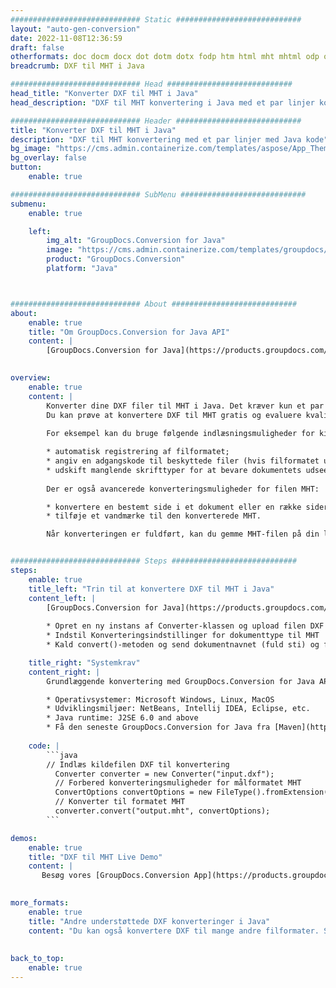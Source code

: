 ```yaml
---
############################# Static ############################
layout: "auto-gen-conversion"
date: 2022-11-08T12:36:59
draft: false
otherformats: doc docm docx dot dotm dotx fodp htm html mht mhtml odp odt otp pot potm potx pps ppsm ppsx ppt pptm pptx rtf
breadcrumb: DXF til MHT i Java

############################# Head ############################
head_title: "Konverter DXF til MHT i Java"
head_description: "DXF til MHT konvertering i Java med et par linjer kode. Konverter over 160 filformater ved hjælp af GroupDocs dokumentkonverterings-API for Java"

############################# Header ############################
title: "Konverter DXF til MHT i Java"
description: "DXF til MHT konvertering med et par linjer med Java kode"
bg_image: "https://cms.admin.containerize.com/templates/aspose/App_Themes/V3/images/bg/header1.png"
bg_overlay: false
button:
    enable: true

############################# SubMenu ############################
submenu:
    enable: true

    left:
        img_alt: "GroupDocs.Conversion for Java"
        image: "https://cms.admin.containerize.com/templates/groupdocs/images/product-logos/90x90-noborder/groupdocs-conversion-java.png"
        product: "GroupDocs.Conversion"
        platform: "Java"



############################# About ############################
about:
    enable: true
    title: "Om GroupDocs.Conversion for Java API"
    content: |
        [GroupDocs.Conversion for Java](https://products.groupdocs.com/conversion/java/) er en avanceret filformatkonverterings-API til konvertering mellem populære billed- og dokumentformater såsom Microsoft Office, OpenDocument, PDF, HTML, e-mail, CAD. og meget mere med blot et par linjer kode. Den native API registrerer automatisk formaterne af de originale dokumenter og tilbyder mange muligheder for at tilpasse de konverterede dokumenter. Sammen med funktionen til at udtrække information fra et dokument, understøtter den også caching af konverteringsresultaterne til den lokale disk som standard. Enhver form for cachelagring kan dog understøttes ved at implementere de passende grænseflader - Amazon S3, Dropbox, Google Drive, Windows Azure, Reddis eller andre.
    

overview:
    enable: true
    content: |
        Konverter dine DXF filer til MHT i Java. Det kræver kun et par linjer med Java kode på enhver platform efter eget valg, såsom Windows, Linux, macOS.
        Du kan prøve at konvertere DXF til MHT gratis og evaluere kvaliteten af ​​konverteringsresultaterne. Sammen med simple filkonverteringsscripts kan du prøve mere sofistikerede muligheder for at indlæse DXF-kildefilen og gemme MHT-outputtet. 
        
        For eksempel kan du bruge følgende indlæsningsmuligheder for kilden DXF:

        * automatisk registrering af filformatet;
        * angiv en adgangskode til beskyttede filer (hvis filformatet understøtter det);
        * udskift manglende skrifttyper for at bevare dokumentets udseende.
        
        Der er også avancerede konverteringsmuligheder for filen MHT:

        * konvertere en bestemt side i et dokument eller en række sider;
        * tilføje et vandmærke til den konverterede MHT.

        Når konverteringen er fuldført, kan du gemme MHT-filen på din lokale filsti eller på et tredjepartslager såsom FTP, Amazon S3, Google Drive, Dropbox osv. Bemærk venligst - for at konvertere DXF til MHT, behøver du ikke installere yderligere software, såsom MS Office, Open Office, Adobe Acrobat Reader osv.


############################# Steps ############################
steps:
    enable: true
    title_left: "Trin til at konvertere DXF til MHT i Java"
    content_left: |
        [GroupDocs.Conversion for Java](https://products.groupdocs.com/conversion/java/) giver udviklere mulighed for nemt at konvertere DXF fil til MHT med et par linjer kode.
        
        * Opret en ny instans af Converter-klassen og upload filen DXF med den fulde sti
        * Indstil Konverteringsindstillinger for dokumenttype til MHT
        * Kald convert()-metoden og send dokumentnavnet (fuld sti) og formatet (MHT) som en parameter

    title_right: "Systemkrav"
    content_right: |
        Grundlæggende konvertering med GroupDocs.Conversion for Java API kan udføres med blot et par linjer kode. Vores API'er understøttes på alle større platforme og operativsystemer. Før du udfører koden nedenfor, skal du sørge for, at du har følgende forudsætninger installeret på dit system.

        * Operativsystemer: Microsoft Windows, Linux, MacOS
        * Udviklingsmiljøer: NetBeans, Intellij IDEA, Eclipse, etc.
        * Java runtime: J2SE 6.0 and above
        * Få den seneste GroupDocs.Conversion for Java fra [Maven](https://repository.groupdocs.com/webapp/#/artifacts/browse/tree/General/repo/com/groupdocs/groupdocs-conversion)
         
    code: |
        ```java    
        // Indlæs kildefilen DXF til konvertering
          Converter converter = new Converter("input.dxf");
          // Forbered konverteringsmuligheder for målformatet MHT
          ConvertOptions convertOptions = new FileType().fromExtension("mht").getConvertOptions();
          // Konverter til formatet MHT
          converter.convert("output.mht", convertOptions);
        ```

demos:
    enable: true
    title: "DXF til MHT Live Demo"
    content: |
       Besøg vores [GroupDocs.Conversion App](https://products.groupdocs.app/conversion/family) websted, og prøv DXF til MHT konvertering nu. Den gratis demo har følgende fordele
          

more_formats:
    enable: true
    title: "Andre understøttede DXF konverteringer i Java"
    content: "Du kan også konvertere DXF til mange andre filformater. Se venligst listen nedenfor."
       
       
back_to_top:
    enable: true
---
```

